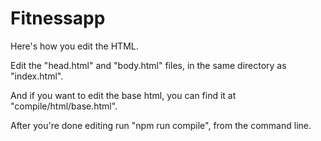 # Fitnessapp

Here's how you edit the HTML.

Edit the "head.html" and "body.html" files, in the same directory as "index.html".

And if you want to edit the base html, you can find it at "compile/html/base.html".

After you're done editing run "npm run compile", from the command line.
